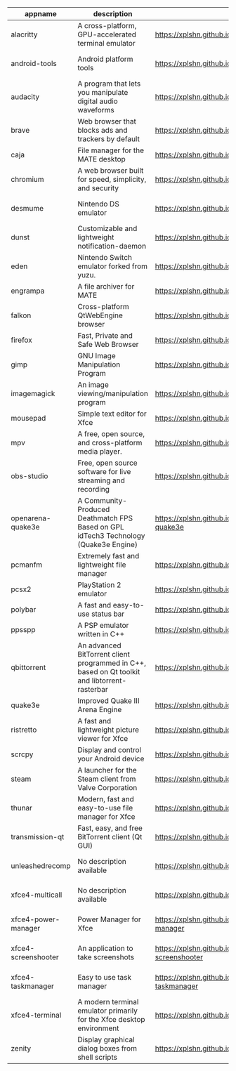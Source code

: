 | appname | description | site | download | version |
| ------- | ----------- | ---- | -------- | ------- |
| alacritty | A cross-platform, GPU-accelerated terminal emulator | https://xplshn.github.io/AppBundleHUB#alacritty | https://github.com/xplshn/AppBundleHUB/releases/download/v146-20250729065810/alacritty-v0.15.1-github.com.pkgforge-dev.alacritty-appimage.dwfs.AppBundle | v146-20250729065810 |
| android-tools | Android platform tools | https://xplshn.github.io/AppBundleHUB#android-tools | https://github.com/xplshn/AppBundleHUB/releases/download/v146-20250729065810/android-tools-20250729-xplshn.dwfs.AppBundle | 20250729 |
| audacity | A program that lets you manipulate digital audio waveforms | https://xplshn.github.io/AppBundleHUB#audacity | https://github.com/xplshn/AppBundleHUB/releases/download/v146-20250729065810/audacity-20250729-xplshn.dwfs.AppBundle | 20250729 |
| brave | Web browser that blocks ads and trackers by default | https://xplshn.github.io/AppBundleHUB#brave | https://github.com/xplshn/AppBundleHUB/releases/download/v146-20250729065810/brave-20250729-xplshn.dwfs.AppBundle | 20250729 |
| caja | File manager for the MATE desktop | https://xplshn.github.io/AppBundleHUB#caja | https://github.com/xplshn/AppBundleHUB/releases/download/v146-20250729065810/caja-20250729-xplshn.dwfs.AppBundle | 20250729 |
| chromium | A web browser built for speed, simplicity, and security | https://xplshn.github.io/AppBundleHUB#chromium | https://github.com/xplshn/AppBundleHUB/releases/download/v146-20250729065810/chromium-20250729-xplshn.dwfs.AppBundle | 20250729 |
| desmume | Nintendo DS emulator | https://xplshn.github.io/AppBundleHUB#desmume | https://github.com/xplshn/AppBundleHUB/releases/download/v146-20250729065810/desmume-0.9.13-github.com.pkgforge-dev.desmume-appimage.dwfs.AppBundle | 0.9.13 |
| dunst | Customizable and lightweight notification-daemon | https://xplshn.github.io/AppBundleHUB#dunst | https://github.com/xplshn/AppBundleHUB/releases/download/v146-20250729065810/dunst-20250729-xplshn.dwfs.AppBundle | 20250729 |
| eden | Nintendo Switch emulator forked from yuzu. | https://xplshn.github.io/AppBundleHUB#eden | https://github.com/xplshn/AppBundleHUB/releases/download/v146-20250729065810/eden-27482-github.com.pflyly.eden-nightly.dwfs.AppBundle | 27482 |
| engrampa | A file archiver for MATE | https://xplshn.github.io/AppBundleHUB#engrampa | https://github.com/xplshn/AppBundleHUB/releases/download/v146-20250729065810/engrampa-20250729-xplshn.dwfs.AppBundle | 20250729 |
| falkon | Cross-platform QtWebEngine browser | https://xplshn.github.io/AppBundleHUB#falkon | https://github.com/xplshn/AppBundleHUB/releases/download/v146-20250729065810/falkon-20250729-xplshn.dwfs.AppBundle | 20250729 |
| firefox | Fast, Private and Safe Web Browser | https://xplshn.github.io/AppBundleHUB#firefox | https://github.com/xplshn/AppBundleHUB/releases/download/v146-20250729065810/firefox-20250729-xplshn.dwfs.AppBundle | 20250729 |
| gimp | GNU Image Manipulation Program | https://xplshn.github.io/AppBundleHUB#gimp | https://github.com/xplshn/AppBundleHUB/releases/download/v146-20250729065810/gimp-3.0.4-github.com.pkgforge-dev.gimp-and-photogimp-appimage.dwfs.AppBundle | 3.0.4 |
| imagemagick | An image viewing/manipulation program | https://xplshn.github.io/AppBundleHUB#imagemagick | https://github.com/xplshn/AppBundleHUB/releases/download/v146-20250729065810/imageMagick-20250729-xplshn.dwfs.AppBundle | 20250729 |
| mousepad | Simple text editor for Xfce | https://xplshn.github.io/AppBundleHUB#mousepad | https://github.com/xplshn/AppBundleHUB/releases/download/v146-20250729065810/mousepad-20250729-xplshn.dwfs.AppBundle | 20250729 |
| mpv | A free, open source, and cross-platform media player. | https://xplshn.github.io/AppBundleHUB#mpv | https://github.com/xplshn/AppBundleHUB/releases/download/v146-20250729065810/mpv-v0.40.0-github.com.pkgforge-dev.mpv-appimage.dwfs.AppBundle | v146-20250729065810 |
| obs-studio | Free, open source software for live streaming and recording | https://xplshn.github.io/AppBundleHUB#obs-studio | https://github.com/xplshn/AppBundleHUB/releases/download/v146-20250729065810/obs-studio-31.1.1-github.com.pkgforge-dev.obs-studio-appimage.dwfs.AppBundle | 31.1.1 |
| openarena-quake3e | A Community-Produced Deathmatch FPS Based on GPL idTech3 Technology (Quake3e Engine) | https://xplshn.github.io/AppBundleHUB#openarena-quake3e | https://github.com/xplshn/AppBundleHUB/releases/download/v146-20250729065810/openarena-quake3e.dwfs.AppBundle | v146-20250729065810 |
| pcmanfm | Extremely fast and lightweight file manager | https://xplshn.github.io/AppBundleHUB#pcmanfm | https://github.com/xplshn/AppBundleHUB/releases/download/v146-20250729065810/pcmanfm-20250729-xplshn.dwfs.AppBundle | 20250729 |
| pcsx2 | PlayStation 2 emulator | https://xplshn.github.io/AppBundleHUB#pcsx2 | https://github.com/xplshn/AppBundleHUB/releases/download/v146-20250729065810/pcsx2-20250729-xplshn.dwfs.AppBundle | 20250729 |
| polybar | A fast and easy-to-use status bar | https://xplshn.github.io/AppBundleHUB#polybar | https://github.com/xplshn/AppBundleHUB/releases/download/v146-20250729065810/polybar-20250729-xplshn.dwfs.AppBundle | 20250729 |
| ppsspp | A PSP emulator written in C++ | https://xplshn.github.io/AppBundleHUB#ppsspp | https://github.com/xplshn/AppBundleHUB/releases/download/v146-20250729065810/ppsspp-20250729-xplshn.dwfs.AppBundle | 20250729 |
| qbittorrent | An advanced BitTorrent client programmed in C++, based on Qt toolkit and libtorrent-rasterbar | https://xplshn.github.io/AppBundleHUB#qbittorrent | https://github.com/xplshn/AppBundleHUB/releases/download/v146-20250729065810/qbittorrent-20250729-xplshn.dwfs.AppBundle | 20250729 |
| quake3e | Improved Quake III Arena Engine | https://xplshn.github.io/AppBundleHUB#quake3e | https://github.com/xplshn/AppBundleHUB/releases/download/v146-20250729065810/quake3e.dwfs.AppBundle | v146-20250729065810 |
| ristretto | A fast and lightweight picture viewer for Xfce | https://xplshn.github.io/AppBundleHUB#ristretto | https://github.com/xplshn/AppBundleHUB/releases/download/v146-20250729065810/ristretto-20250729-xplshn.dwfs.AppBundle | 20250729 |
| scrcpy | Display and control your Android device | https://xplshn.github.io/AppBundleHUB#scrcpy | https://github.com/xplshn/AppBundleHUB/releases/download/v146-20250729065810/scrcpy-20250729-xplshn.dwfs.AppBundle | 20250729 |
| steam | A launcher for the Steam client from Valve Corporation | https://xplshn.github.io/AppBundleHUB#steam | https://github.com/xplshn/AppBundleHUB/releases/download/v146-20250729065810/steam-1.0.0.82-github.com.ivan-hc.steam-appimage.dwfs.AppBundle | 1.0.0.82 |
| thunar | Modern, fast and easy-to-use file manager for Xfce | https://xplshn.github.io/AppBundleHUB#thunar | https://github.com/xplshn/AppBundleHUB/releases/download/v146-20250729065810/thunar-20250729-xplshn.dwfs.AppBundle | 20250729 |
| transmission-qt | Fast, easy, and free BitTorrent client (Qt GUI) | https://xplshn.github.io/AppBundleHUB#transmission-qt | https://github.com/xplshn/AppBundleHUB/releases/download/v146-20250729065810/transmission-qt-4.0.6-github.com.pkgforge-dev.transmission-qt-appimage.dwfs.AppBundle | 4.0.6 |
| unleashedrecomp | No description available | https://xplshn.github.io/AppBundleHUB#unleashedrecomp | https://github.com/xplshn/AppBundleHUB/releases/download/v146-20250729065810/unleashedrecomp-1.0.3-github.com.pkgforge-dev.unleashedrecomp-appimage.dwfs.AppBundle | 1.0.3 |
| xfce4-multicall | No description available | https://xplshn.github.io/AppBundleHUB#xfce4-multicall | https://github.com/xplshn/AppBundleHUB/releases/download/v146-20250729065810/xfce4-multicall-20250729-xplshn.dwfs.AppBundle | 20250729 |
| xfce4-power-manager | Power Manager for Xfce | https://xplshn.github.io/AppBundleHUB#xfce4-power-manager | https://github.com/xplshn/AppBundleHUB/releases/download/v146-20250729065810/xfce4-power-manager-20250729-xplshn.dwfs.AppBundle | 20250729 |
| xfce4-screenshooter | An application to take screenshots | https://xplshn.github.io/AppBundleHUB#xfce4-screenshooter | https://github.com/xplshn/AppBundleHUB/releases/download/v146-20250729065810/xfce4-screenshooter-20250729-xplshn.dwfs.AppBundle | 20250729 |
| xfce4-taskmanager | Easy to use task manager | https://xplshn.github.io/AppBundleHUB#xfce4-taskmanager | https://github.com/xplshn/AppBundleHUB/releases/download/v146-20250729065810/xfce4-taskmanager-20250729-xplshn.dwfs.AppBundle | 20250729 |
| xfce4-terminal | A modern terminal emulator primarily for the Xfce desktop environment | https://xplshn.github.io/AppBundleHUB#xfce4-terminal | https://github.com/xplshn/AppBundleHUB/releases/download/v146-20250729065810/xfce4-terminal-20250729-xplshn.dwfs.AppBundle | 20250729 |
| zenity | Display graphical dialog boxes from shell scripts | https://xplshn.github.io/AppBundleHUB#zenity | https://github.com/xplshn/AppBundleHUB/releases/download/v146-20250729065810/zenity-3.44.5-github.com.pkgforge-dev.zenity-gtk3-appimage.dwfs.AppBundle | 3.44.5 |
